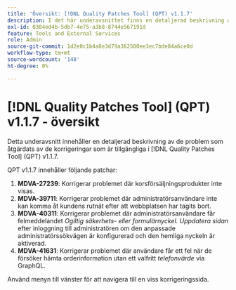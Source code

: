 ```yaml
---
title: 'Översikt: [!DNL Quality Patches Tool] (QPT) v1.1.7'
description: I det här underavsnittet finns en detaljerad beskrivning av de problem som åtgärdats av de korrigeringar som finns i  [!DNL Quality Patches Tool] (QPT) v1.1.7.
exl-id: 0304ed4b-5db7-4e75-a3b8-8744e567191d
feature: Tools and External Services
role: Admin
source-git-commit: 1d2e0c1b4a8e3d79a362500ee3ec7bde84a6ce0d
workflow-type: tm+mt
source-wordcount: '148'
ht-degree: 0%

---
```


# [!DNL Quality Patches Tool] (QPT) v1.1.7 - översikt

Detta underavsnitt innehåller en detaljerad beskrivning av de problem som åtgärdats av de korrigeringar som är tillgängliga i [!DNL Quality Patches Tool] (QPT) v1.1.7.

QPT v1.1.7 innehåller följande patchar:

1. **MDVA-27239**: Korrigerar problemet där korsförsäljningsprodukter inte visas.
1. **MDVA-39711**: Korrigerar problemet där administratörsanvändare inte kan komma åt kundens rutnät efter att webbplatsen har tagits bort.
1. **MDVA-40311**: Korrigerar problemet där administratörsanvändare får felmeddelandet *Ogiltig säkerhets- eller formulärnyckel. Uppdatera sidan* efter inloggning till administratören om den anpassade administratörssökvägen är konfigurerad och den hemliga nyckeln är aktiverad.
1. **MDVA-41631**: Korrigerar problemet där användare får ett fel när de försöker hämta orderinformation utan ett valfritt *telefonvärde* via GraphQL.


Använd menyn till vänster för att navigera till en viss korrigeringssida.
